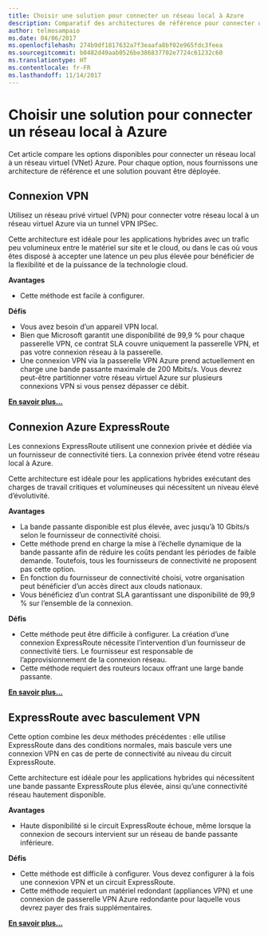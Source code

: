 ```yaml
---
title: Choisir une solution pour connecter un réseau local à Azure
description: Comparatif des architectures de référence pour connecter un réseau local à Azure.
author: telmosampaio
ms.date: 04/06/2017
ms.openlocfilehash: 274b9df1817632a7f3eaafa8bf02e965fdc3feea
ms.sourcegitcommit: b0482d49aab0526be386837702e7724c61232c60
ms.translationtype: HT
ms.contentlocale: fr-FR
ms.lasthandoff: 11/14/2017
---
```

# <a name="choose-a-solution-for-connecting-an-on-premises-network-to-azure"></a>Choisir une solution pour connecter un réseau local à Azure

Cet article compare les options disponibles pour connecter un réseau local à un réseau virtuel (VNet) Azure. Pour chaque option, nous fournissons une architecture de référence et une solution pouvant être déployée.

## <a name="vpn-connection"></a>Connexion VPN

Utilisez un réseau privé virtuel (VPN) pour connecter votre réseau local à un réseau virtuel Azure via un tunnel VPN IPSec.

Cette architecture est idéale pour les applications hybrides avec un trafic peu volumineux entre le matériel sur site et le cloud, ou dans le cas où vous êtes disposé à accepter une latence un peu plus élevée pour bénéficier de la flexibilité et de la puissance de la technologie cloud.

**Avantages**

- Cette méthode est facile à configurer.

**Défis**

- Vous avez besoin d’un appareil VPN local.
- Bien que Microsoft garantit une disponibilité de 99,9 % pour chaque passerelle VPN, ce contrat SLA couvre uniquement la passerelle VPN, et pas votre connexion réseau à la passerelle.
- Une connexion VPN via la passerelle VPN Azure prend actuellement en charge une bande passante maximale de 200 Mbits/s. Vous devrez peut-être partitionner votre réseau virtuel Azure sur plusieurs connexions VPN si vous pensez dépasser ce débit.

**[En savoir plus...][vpn]**

## <a name="azure-expressroute-connection"></a>Connexion Azure ExpressRoute

Les connexions ExpressRoute utilisent une connexion privée et dédiée via un fournisseur de connectivité tiers. La connexion privée étend votre réseau local à Azure. 

Cette architecture est idéale pour les applications hybrides exécutant des charges de travail critiques et volumineuses qui nécessitent un niveau élevé d’évolutivité. 

**Avantages**

- La bande passante disponible est plus élevée, avec jusqu’à 10 Gbits/s selon le fournisseur de connectivité choisi.
- Cette méthode prend en charge la mise à l’échelle dynamique de la bande passante afin de réduire les coûts pendant les périodes de faible demande. Toutefois, tous les fournisseurs de connectivité ne proposent pas cette option.
- En fonction du fournisseur de connectivité choisi, votre organisation peut bénéficier d’un accès direct aux clouds nationaux.
- Vous bénéficiez d’un contrat SLA garantissant une disponibilité de 99,9 % sur l’ensemble de la connexion.

**Défis**

- Cette méthode peut être difficile à configurer. La création d’une connexion ExpressRoute nécessite l’intervention d’un fournisseur de connectivité tiers. Le fournisseur est responsable de l’approvisionnement de la connexion réseau.
- Cette méthode requiert des routeurs locaux offrant une large bande passante.

**[En savoir plus...][expressroute]**

## <a name="expressroute-with-vpn-failover"></a>ExpressRoute avec basculement VPN

Cette option combine les deux méthodes précédentes : elle utilise ExpressRoute dans des conditions normales, mais bascule vers une connexion VPN en cas de perte de connectivité au niveau du circuit ExpressRoute.

Cette architecture est idéale pour les applications hybrides qui nécessitent une bande passante ExpressRoute plus élevée, ainsi qu’une connectivité réseau hautement disponible. 

**Avantages**

- Haute disponibilité si le circuit ExpressRoute échoue, même lorsque la connexion de secours intervient sur un réseau de bande passante inférieure.

**Défis**

- Cette méthode est difficile à configurer. Vous devez configurer à la fois une connexion VPN et un circuit ExpressRoute.
- Cette méthode requiert un matériel redondant (appliances VPN) et une connexion de passerelle VPN Azure redondante pour laquelle vous devrez payer des frais supplémentaires.

**[En savoir plus...][expressroute-vpn-failover]**

<!-- links -->
[expressroute]: ./expressroute.md
[expressroute-vpn-failover]: ./expressroute-vpn-failover.md
[vpn]: ./vpn.md